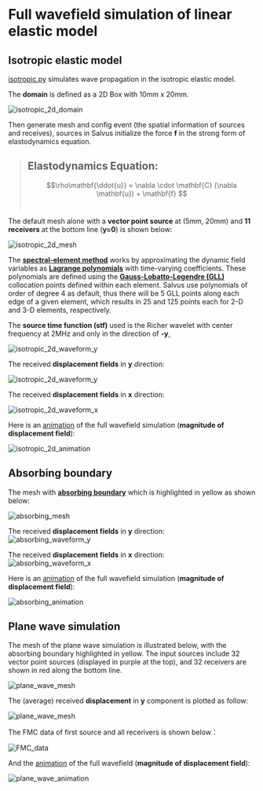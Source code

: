 # Full wavefield simulation of linear elastic model

## Isotropic elastic model

[isotropic.py](https://github.com/oliverwfy/Salvus/blob/main/elastic_model/isotropic/isotropic.py) simulates wave propagation in the isotropic elastic model.

The **domain** is defined as a 2D Box with 10mm x 20mm.

![isotropic_2d_domain](isotropic/image/isotropic_2d_domain.png)

Then generate mesh and config event (the spatial information of sources and receives), sources in Salvus initialize the force $\mathbf{f}$ in the strong form of elastodynamics equation.

> ## Elastodynamics Equation:
> $$\rho\mathbf{\ddot{u}} = \nabla \cdot \mathbf{C} (\nabla \mathbf{u}) + \mathbf{f} $$
><br />

The default mesh alone with a **vector point source** at (5mm, 20mm) and **11 receivers** at the bottom line (**y=0**) is shown below:

![isotropic_2d_mesh](isotropic/image/isotropic_2d_mesh.png)

The [**spectral-element method**](https://en.wikipedia.org/wiki/Spectral_element_method) works by approximating the dynamic field variables as [**Lagrange polynomials**](https://en.wikipedia.org/wiki/Lagrange_polynomial) with time-varying coefficients. These polynomials are defined using the [**Gauss-Lobatto-Legendre (GLL)**](https://en.wikipedia.org/wiki/Gaussian_quadrature) collocation points defined within each element. Salvus use polynomials of order of degree 4 as default, thus there will be 5 GLL points along each edge of a given element, which results in 25 and 125 points each for 2-D and 3-D elements, respectively.

The **source time function (stf)** used is the Richer wavelet with center frequency at 2MHz and only in the direction of **-y**,

![isotropic_2d_waveform_y](isotropic/image/isotropic_2d_Ricker.png)


The received **displacement fields** in **y** direction:  

![isotropic_2d_waveform_y](isotropic/image/isotropic_2d_waveforms_component_y.png)

The received **displacement fields** in **x** direction:  

![isotropic_2d_waveform_x](isotropic/image/isotropic_2d_waveforms_component_x.png)

Here is an [animation](isotropic/image/isotropic_free_surface.gif) of the full wavefield simulation (**magnitude of displacement field**):

![isotropic_2d_animation](isotropic/image/isotropic_free_surface.gif)


## Absorbing boundary 

The mesh with [**absorbing boundary**](https://pubs.geoscienceworld.org/ssa/bssa/article-abstract/67/6/1529/117727/Absorbing-boundary-conditions-for-acoustic-and) which is highlighted in yellow as shown below:

![absorbing_mesh](absorbing_layer/image/absorbing_mesh.png)



The received **displacement fields** in **y** direction:  
![absorbing_waveform_y](absorbing_layer/image/absorbing_waveform_component_y.png)


The received **displacement fields** in **x** direction:  
![absorbing_waveform_x](absorbing_layer/image/absorbing_waveform_component_x.png)

Here is an [animation](absorbing_layer/image/absorbing.gif) of the full wavefield simulation (**magnitude of displacement field**):

![absorbing_animation](absorbing_layer/image/absorbing.gif)



## Plane wave simulation
The mesh of the plane wave simulation is illustrated below, with the absorbing boundary highlighted in yellow. The input sources include 32 vector point sources (displayed in purple at the top), and 32 receivers are shown in red along the bottom line.

![plane_wave_mesh](plane_wave/image/plane_wave_mesh.PNG)


The (average) received **displacement** in **y** component is plotted as follow:

![plane_wave_mesh](plane_wave/image/u_y.png)

The FMC data of first source and all recerivers is shown below：

![FMC_data](array_fmc/image/fmc_first_src.png)

And the [animation](plane_wave/image/wave_plane_animation.gif) of the full wavefield (**magnitude of displacement field**):

![plane_wave_animation](plane_wave/image/wave_plane_animation.gif)








